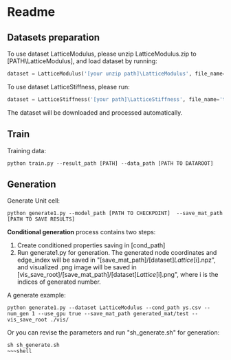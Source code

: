 # Readme
## Datasets preparation
To use dataset LatticeModulus, please unzip LatticeModulus.zip to [PATH\LatticeModulus], and load dataset by running:
~~~python
dataset = LatticeModulus('[your unzip path]\LatticeModulus', file_name='data')
~~~

To use dataset LatticeStiffness, please run:
~~~python
dataset = LatticeStiffness('[your path]\LatticeStiffness', file_name='training')
~~~
The dataset will be downloaded and processed automatically.

## Train
Training data:

~~~shell
python train.py --result_path [PATH] --data_path [PATH TO DATAROOT]
~~~
## Generation
Generate Unit cell:

~~~shell
python generate1.py --model_path [PATH TO CHECKPOINT]  --save_mat_path [PATH TO SAVE RESULTS]
~~~
**Conditional generation** process contains two steps:
1. Create conditioned properties saving in [cond_path]
2. Run generate1.py for generation. The generated node coordinates and edge_index will be saved in "[save_mat_path]/[dataset]_Lattice_[i].npz", and visualized .png image will be saved in [vis_save_root]/[save_mat_path]/[dataset]_Lattice_[i].png", where i is the indices of generated number.


A generate example:
~~~shell
python generate1.py --dataset LatticeModulus --cond_path ys.csv --num_gen 1 --use_gpu true --save_mat_path generated_mat/test --vis_save_root ./vis/
~~~
Or you can revise the parameters and run "sh_generate.sh" for generation:
~~~shell
sh sh_generate.sh
~~~shell






